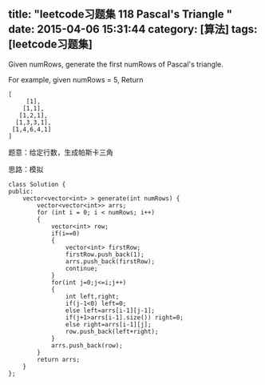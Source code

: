 title: "leetcode习题集 118 Pascal's Triangle "
date: 2015-04-06 15:31:44
category: [算法]
tags: [leetcode习题集]
---
Given numRows, generate the first numRows of Pascal's triangle.

For example, given numRows = 5,
Return
```
[
     [1],
    [1,1],
   [1,2,1],
  [1,3,3,1],
 [1,4,6,4,1]
]
```

题意：给定行数，生成帕斯卡三角

思路：模拟


```
class Solution {
public:
    vector<vector<int> > generate(int numRows) {
        vector<vector<int>> arrs;
		for (int i = 0; i < numRows; i++)
		{
			vector<int> row;
			if(i==0)
			{
				vector<int> firstRow;
				firstRow.push_back(1);
				arrs.push_back(firstRow);
				continue;
			}
			for(int j=0;j<=i;j++)
			{
				int left,right;
				if(j-1<0) left=0;
				else left=arrs[i-1][j-1];
				if(j+1>arrs[i-1].size()) right=0;
				else right=arrs[i-1][j];
				row.push_back(left+right);
			}
			arrs.push_back(row);
		}
		return arrs;
    }
};
```
